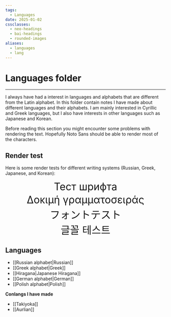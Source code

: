 ```yaml
---
tags:
  - Languages
date: 2025-01-02
cssclasses:
  - neo-headings
  - bai-headings
  - rounded-images
aliases:
  - languages
  - lang
---
```

# Languages folder

***

I always have had a interest in languages and alphabets that are different from the Latin alphabet. In this folder contain notes I have made about different languages and their alphabets. I am mainly interested in Cyrillic and Greek languages, but I also have interests in other languages such as Japanese and Korean.

Before reading this section you might encounter some problems with rendering the text. Hopefully Noto Sans should be able to render most of the characters.

## Render test

Here is some render tests for different writing systems (Russian, Greek, Japanese, and Korean):

<p style="font-size:xx-large;text-align:center;margin:2px;">Тест шрифта</p>

<p style="font-size:xx-large;text-align:center;margin:2px;">Δοκιμή γραμματοσειράς</p>

<p style="font-size:xx-large;text-align:center;margin:2px;">フォントテスト</p>

<p style="font-size:xx-large;text-align:center;margin:2px;">글꼴 테스트</p>

## Languages
- [[Russian alphabet|Russian]]
- [[Greek alphabet|Greek]]
- [[Hiragana|Japanese Hiragana]]
- [[German alphabet|German]]
- [[Polish alphabet|Polish]]

**Conlangs I have made**
- [[Takiyoka]]
- [[Aurlian]]
